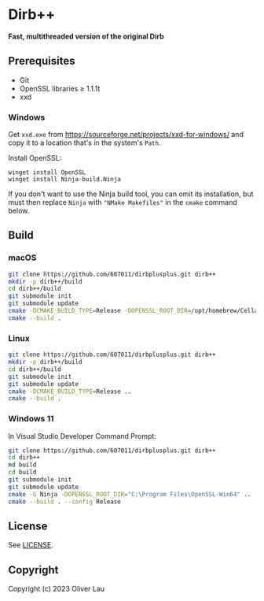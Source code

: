 # Dirb++

**Fast, multithreaded version of the original Dirb**

## Prerequisites

- Git
- OpenSSL libraries ≥ 1.1.1t
- xxd

### Windows

Get `xxd.exe` from https://sourceforge.net/projects/xxd-for-windows/ and copy it to a location that's in the system's `Path`.

Install OpenSSL:

```
winget install OpenSSL
winget install Ninja-build.Ninja
```

If you don't want to use the Ninja build tool, you can omit its installation, but must then replace `Ninja` with `"NMake Makefiles"` in the `cmake` command below.

## Build

### macOS

```bash
git clone https://github.com/607011/dirbplusplus.git dirb++
mkdir -p dirb++/build
cd dirb++/build
git submodule init
git submodule update
cmake -DCMAKE_BUILD_TYPE=Release -DOPENSSL_ROOT_DIR=/opt/homebrew/Cellar/openssl@3/3.1.0 ..
cmake --build .
```

### Linux

```bash
git clone https://github.com/607011/dirbplusplus.git dirb++
mkdir -p dirb++/build
cd dirb++/build
git submodule init
git submodule update
cmake -DCMAKE_BUILD_TYPE=Release ..
cmake --build .
```

### Windows 11

In Visual Studio Developer Command Prompt:

```bash
git clone https://github.com/607011/dirbplusplus.git dirb++
cd dirb++
md build
cd build
git submodule init
git submodule update
cmake -G Ninja -DOPENSSL_ROOT_DIR="C:\Program Files\OpenSSL-Win64" ..
cmake --build . --config Release
```

## License

See [LICENSE](LICENSE).

## Copyright

Copyright (c) 2023 Oliver Lau
